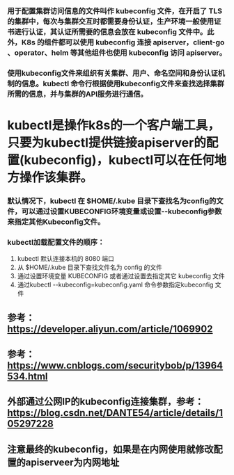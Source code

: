 ### 用于配置集群访问信息的文件叫作 kubeconfig 文件，在开启了 TLS 的集群中，每次与集群交互时都需要身份认证，生产环境一般使用证书进行认证，其认证所需要的信息会放在 kubeconfig 文件中。此外，K8s 的组件都可以使用 kubeconfig 连接 apiserver，client-go 、operator、helm 等其他组件也使用 kubeconfig 访问 apiserver。

### 使用kubeconfig文件来组织有关集群、用户、命名空间和身份认证机制的信息。kubectl 命令行根据使用kubeconfig文件来查找选择集群所需的信息，并与集群的API服务进行通信。

# kubectl是操作k8s的一个客户端工具，只要为kubectl提供链接apiserver的配置(kubeconfig)，kubectl可以在任何地方操作该集群。
### 默认情况下，kubectl 在 $HOME/.kube 目录下查找名为config的文件，可以通过设置KUBECONFIG环境变量或设置--kubeconfig参数来指定其他Kubeconfig文件。
### kubectl加载配置文件的顺序：  
1. kubectl 默认连接本机的 8080 端口
2. 从 $HOME/.kube 目录下查找文件名为 config 的文件
3. 通过设置环境变量 KUBECONFIG 或者通过设置去指定其它 kubeconfig 文件
4. 通过kubectl --kubeconfig=kubeconfig.yaml 命令参数指定kubeconfig 文件

## 参考：https://developer.aliyun.com/article/1069902
## 参考：https://www.cnblogs.com/securitybob/p/13964534.html

## 外部通过公网IP的kubeconfig连接集群，参考：https://blog.csdn.net/DANTE54/article/details/105297228
## 注意最终的kubeconfig，如果是在内网使用就修改配置的apiserveer为内网地址
